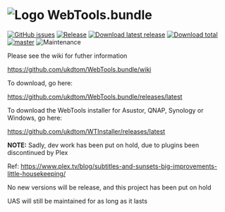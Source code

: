 # ![Logo](https://github.com/ukdtom/WebTools.bundle/blob/master/Wiki/WebTools/Logos/WebTools-48x48.png) WebTools.bundle

[![GitHub issues](https://img.shields.io/github/issues/ukdtom/WebTools.bundle.svg?style=flat)](https://github.com/ukdtom/WebTools.bundle/issues)
[![Release](https://img.shields.io/github/release/ukdtom/WebTools.bundle.svg?style=flat)](https://github.com/ukdtom/WebTools.bundle/releases/latest)
[![Download latest release](https://img.shields.io/github/downloads/ukdtom/WebTools.bundle/latest/total.svg)](https://github.com/ukdtom/WebTools.bundle/releases/latest)
[![Download total](https://img.shields.io/github/downloads/ukdtom/WebTools.bundle/total.svg)](https://github.com/ukdtom/WebTools.bundle/releases)
[![master](https://img.shields.io/badge/master-stable-green.svg?maxAge=2592000)]()
![Maintenance](https://img.shields.io/badge/Maintained-Yes-green.svg)


Please see the wiki for futher information

https://github.com/ukdtom/WebTools.bundle/wiki

To download, go here:

https://github.com/ukdtom/WebTools.bundle/releases/latest

To download the WebTools installer for Asustor, QNAP, Synology or Windows, go here:

https://github.com/ukdtom/WTInstaller/releases/latest

**NOTE:**
Sadly, dev work has been put on hold, due to plugins been discontinued by Plex

Ref: https://www.plex.tv/blog/subtitles-and-sunsets-big-improvements-little-housekeeping/

No new versions will be release, and this project has been put on hold

UAS will still be maintained for as long as it lasts

